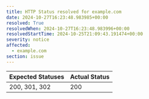 ```yaml
---
title: HTTP Status resolved for example.com
date: 2024-10-27T16:23:48.983985+00:00
resolved: True
resolvedWhen: 2024-10-27T16:23:48.983996+00:00
resolvedStartTime: 2024-10-25T21:09:43.191474+00:00
severity: notice
affected:
  - example.com
section: issue
---
```


| Expected Statuses | Actual Status  |
|-------------------|----------------|
| 200, 301, 302 | 200 |

